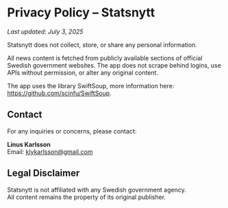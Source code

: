 # Privacy Policy – Statsnytt

_Last updated: July 3, 2025_

Statsnytt does not collect, store, or share any personal information.

All news content is fetched from publicly available sections of official Swedish government websites. The app does not scrape behind logins, use APIs without permission, or alter any original content.

The app uses the library SwiftSoup, more information here: https://github.com/scinfu/SwiftSoup.

## Contact

For any inquiries or concerns, please contact:

**Linus Karlsson**  
Email: klykarlsson@gmail.com

## Legal Disclaimer

Statsnytt is not affiliated with any Swedish government agency.  
All content remains the property of its original publisher.
